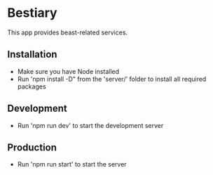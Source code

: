 # Bestiary

This app provides beast-related services. 

## Installation 

- Make sure you have Node installed
- Run 'npm install -D" from the 'server/' folder to install all required packages

## Development

- Run 'npm run dev' to start the development server 

## Production

- Run 'npm run start' to start the server 
